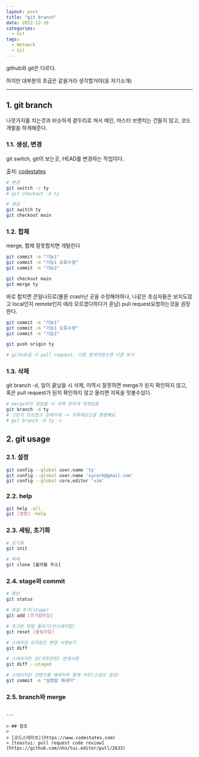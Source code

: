 ```yaml
---
layout: post
title: "git branch"
date: 2022-12-16
categories:
  - Git
tags:
  - Network
  - Git
---
```


github와 git은 다르다.

하지만 대부분의 초급은 같을거라 생각할거야(응 자기소개)

---

## 1. git branch

나뭇가지를 치는것과 비슷하게 곁두리로 쳐서 메인, 마스터 브랜치는 건들지 않고, 코드개발을 하게해준다.

### 1.1. 생성, 변경

git switch, git이 보는곳, HEAD를 변경하는 작업이다.

출처: [codestates](https://codestates.com)

```bash
# 변경
git switch -c ty
# git checkout -b ty

# 생성
git switch ty
git checkout main
```

### 1.2. 합체

merge, 합체 잘못합치면 개털린다

```bash
git commit -m "기능1"
git commit -m "기능1 오류수정"
git commit -m "기능2"

git checkout main
git merge ty
```

바로 합치면 큰일나므로(물론 crash난 곳을 수정해야하나, 나같은 초심자들은 보지도않고 local인지 remote인지 에라 모르겠다하다가 혼남) pull request요청하는것을 권장한다.

```bash
git commit -m "기능1"
git commit -m "기능1 오류수정"
git commit -m "기능2"

git push origin ty

# github일 시 pull request, 다른 원격저장소면 다른 방식
```

### 1.3. 삭제

git branch -d, 일이 끝났을 시 삭제, 이역시 잘못하면 merge가 된지 확인하지 않고, 혹은 pull request가 된지 확인하지 않고 올리면 지옥을 맛볼수있다.

```bash
# merge되지 않았을 시 삭제 안되게 막혀있음
git branch -d ty
# 그런거 모르겠고 강제삭제 -> 지옥에오신걸 환영해요
# git branch -D ty -> 
```

## 2. git usage

### 2.1. 설정

```bash
git config --global user.name 'ty'
git config --global user.name 'sycork@gmail.com'
git config --global core.editor 'vim'
```

### 2.2. help

```bash
git help -all
git [명령] -help
```

### 2.3. 세팅, 초기화

```bash
# 초기화
git init

# 복제
git clone [불러올 주소]
```

### 2.4. stage와 commit

```bash
# 확인
git status

# 파일 추가(stage)
git add [추가할파일]

# 추가한 파일 돌리기(언스테이징)
git reset [돌릴파일]

# 스테이징 되지않은 변경 사항보기
git diff

# 스테이지만 된(커밋안된) 변경사항
git diff --staged

# 스테이지된 컨텐츠를 메세지와 함께 커밋(스냅샷 생성)
git commit -m "설명할 메세지"
```

### 2.5. branch와 merge



```

---

> ## 참조
>
> [코드스테이츠](https://www.codestates.com)  
> [toastui: pull request code review](https://github.com/nhn/tui.editor/pull/2633)
